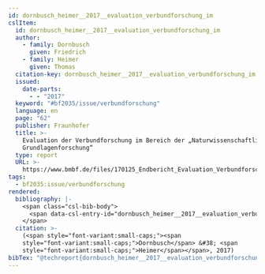 ```yaml
---
id: dornbusch_heimer__2017__evaluation_verbundforschung_im
cslItem:
  id: dornbusch_heimer__2017__evaluation_verbundforschung_im
  author:
    - family: Dornbusch
      given: Friedrich
    - family: Heimer
      given: Thomas
  citation-key: dornbusch_heimer__2017__evaluation_verbundforschung_im
  issued:
    date-parts:
      - - "2017"
  keyword: "#bf2035/issue/verbundforschung"
  language: en
  page: "62"
  publisher: Fraunhofer
  title: >-
    Evaluation der Verbundforschung im Bereich der „Naturwissenschaftlichen
    Grundlagenforschung“
  type: report
  URL: >-
    https://www.bmbf.de/files/170125_Endbericht_Evaluation_Verbundforschung_NWGF.pdf
tags:
  - bf2035:issue/verbundforschung
rendered:
  bibliography: |-
    <span class="csl-bib-body">
      <span data-csl-entry-id="dornbusch_heimer__2017__evaluation_verbundforschung_im" class="csl-entry"><span class='author-bib'>Dornbusch, &#38; Heimer, T.</span>. <span class='date-bib'>(2017)</span>. <span class='title'><i><b><span style="font-style:normal;">Evaluation der Verbundforschung im Bereich der „Naturwissenschaftlichen Grundlagenforschung“</span></b></i></span> (S. 62). Fraunhofer. <span class='URL'><a href='https://www.bmbf.de/files/170125_Endbericht_Evaluation_Verbundforschung_NWGF.pdf'>LINK</a></span></span>
    </span>
  citation: >-
    (<span style="font-variant:small-caps;"><span
    style="font-variant:small-caps;">Dornbusch</span> &#38; <span
    style="font-variant:small-caps;">Heimer</span></span>, 2017)
bibTex: "@techreport{dornbusch_heimer__2017__evaluation_verbundforschung_im,\n\tauthor = {Dornbusch, Friedrich and Heimer, Thomas},\n\tyear = {2017},\n\tpages = {62},\n\tinstitution = {Fraunhofer},\n\ttitle = {Evaluation der {Verbundforschung} im {Bereich} der \\quotedblbase{}{Naturwissenschaftlichen} {Grundlagenforschung}``},\n\turl = {https://www.bmbf.de/files/170125_Endbericht_Evaluation_Verbundforschung_NWGF.pdf},\n}\n\n"
---
```

